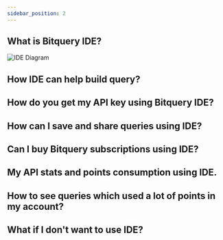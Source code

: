 ```yaml
---
sidebar_position: 2
---
```


## What is Bitquery IDE?


![IDE Diagram](/img/ide-diagram.png)



## How IDE can help build query?


## How do you get my API key using Bitquery IDE?


## How can I save and share queries using IDE?


## Can I buy Bitquery subscriptions using IDE?


## My API stats and points consumption using IDE.


## How to see queries which used a lot of points in my account?


## What if I don't want to use IDE?